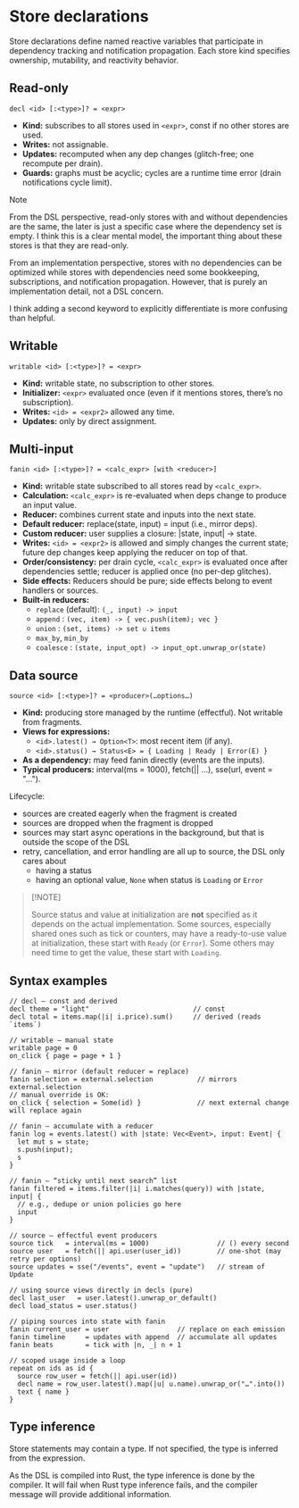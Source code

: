 # Store declarations

Store declarations define named reactive variables that participate in dependency tracking and
notification propagation. Each store kind specifies ownership, mutability, and reactivity behavior.

## Read-only

`decl <id> [:<type>]? = <expr>`
 
- **Kind:** subscribes to all stores used in `<expr>`, const if no other stores are used.
- **Writes:** not assignable.
- **Updates:** recomputed when any dep changes (glitch-free; one recompute per drain).
- **Guards:** graphs must be acyclic; cycles are a runtime time error (drain notifications cycle limit).

> [!NOTE]
>
> From the DSL perspective, read-only stores with and without dependencies are the same, the later
> is just a specific case where the dependency set is empty. I think this is a clear mental model,
> the important thing about these stores is that they are read-only.
> 
> From an implementation perspective, stores with no dependencies can be optimized while stores with
> dependencies need some bookkeeping, subscriptions, and notification propagation. However, that is
> purely an implementation detail, not a DSL concern.
> 
> I think adding a second keyword to explicitly differentiate is more confusing than helpful.
>

## Writable

`writable <id> [:<type>]? = <expr>`

- **Kind:** writable state, no subscription to other stores.
- **Initializer:** `<expr>` evaluated once (even if it mentions stores, there’s no subscription).
- **Writes:** `<id> = <expr2>` allowed any time.
- **Updates:** only by direct assignment.

## Multi-input

`fanin <id> [:<type>]? = <calc_expr> [with <reducer>]`

- **Kind:** writable state subscribed to all stores read by `<calc_expr>`.
- **Calculation:** `<calc_expr>` is re-evaluated when deps change to produce an input value.
- **Reducer:** combines current state and inputs into the next state.
- **Default reducer:** replace(state, input) = input (i.e., mirror deps).
- **Custom reducer:** user supplies a closure: |state, input| → state.
- **Writes:** `<id> = <expr2>` is allowed and simply changes the current state; future dep changes keep applying the reducer on top of that.
- **Order/consistency:** per drain cycle, `<calc_expr>` is evaluated once after dependencies settle; reducer is applied once (no per-dep glitches).
- **Side effects:** Reducers should be pure; side effects belong to event handlers or sources.
- **Built-in reducers:**
  - `replace` (default): `(_, input) -> input`
  - `append` : `(vec, item) -> { vec.push(item); vec }`
  - `union` : `(set, items) -> set ∪ items`
  - `max_by`, `min_by`
  - `coalesce` : `(state, input_opt) -> input_opt.unwrap_or(state)`

## Data source

`source <id> [:<type>]? = <producer>(…options…)`

- **Kind:** producing store managed by the runtime (effectful). Not writable from fragments.
- **Views for expressions:**
  - `<id>.latest() → Option<T>`: most recent item (if any).
  - `<id>.status() → Status<E> = { Loading | Ready | Error(E) }`
- **As a dependency:** may feed fanin directly (events are the inputs).
- **Typical producers:** interval(ms = 1000), fetch(|| …), sse(url, event = "…").

Lifecycle:

- sources are created eagerly when the fragment is created
- sources are dropped when the fragment is dropped
- sources may start async operations in the background, but that is outside the scope of the DSL
- retry, cancellation, and error handling are all up to source, the DSL only cares about
  - having a status
  - having an optional value, `None` when status is `Loading` or `Error`

>
> [!NOTE]
>
> Source status and value at initialization are **not** specified as it depends on the actual
> implementation. Some sources, especially shared ones such as tick or counters, may have a
> ready-to-use value at initialization, these start with `Ready` (or `Error`). Some others
> may need time to get the value, these start with `Loading`.
> 

## Syntax examples

```dsl
// decl — const and derived
decl theme = "light"                          // const
decl total = items.map(|i| i.price).sum()     // derived (reads `items`)

// writable — manual state
writable page = 0
on_click { page = page + 1 }

// fanin — mirror (default reducer = replace)
fanin selection = external.selection           // mirrors external.selection
// manual override is OK:
on_click { selection = Some(id) }              // next external change will replace again

// fanin — accumulate with a reducer
fanin log = events.latest() with |state: Vec<Event>, input: Event| {
  let mut s = state;
  s.push(input);
  s
}

// fanin — “sticky until next search” list
fanin filtered = items.filter(|i| i.matches(query)) with |state, input| {
  // e.g., dedupe or union policies go here
  input
}

// source — effectful event producers
source tick   = interval(ms = 1000)                 // () every second
source user   = fetch(|| api.user(user_id))         // one-shot (may retry per options)
source updates = sse("/events", event = "update")   // stream of Update

// using source views directly in decls (pure)
decl last_user   = user.latest().unwrap_or_default()
decl load_status = user.status()

// piping sources into state with fanin
fanin current_user = user                 // replace on each emission
fanin timeline     = updates with append  // accumulate all updates
fanin beats        = tick with |n, _| n + 1

// scoped usage inside a loop
repeat on ids as id {
  source row_user = fetch(|| api.user(id))
  decl name = row_user.latest().map(|u| u.name).unwrap_or("…".into())
  text { name }
}
```

## Type inference

Store statements may contain a type. If not specified, the type is inferred from the expression.

As the DSL is compiled into Rust, the type inference is done by the compiler. It will fail when
Rust type inference fails, and the compiler message will provide additional information.
